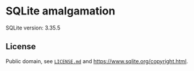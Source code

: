 # SQLite amalgamation

SQLite version: 3.35.5

## License

Public domain, see [`LICENSE.md`](./LICENSE.md) and <https://www.sqlite.org/copyright.html>.
